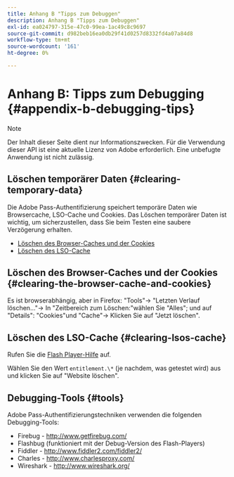 ```yaml
---
title: Anhang B "Tipps zum Debuggen"
description: Anhang B "Tipps zum Debuggen"
exl-id: ea024797-315e-47c0-99ea-1ac49c8c9697
source-git-commit: d982beb16ea0db29f41d0257d8332fd4a07a84d8
workflow-type: tm+mt
source-wordcount: '161'
ht-degree: 0%

---
```


# Anhang B: Tipps zum Debugging {#appendix-b-debugging-tips}

>[!NOTE]
>
>Der Inhalt dieser Seite dient nur Informationszwecken. Für die Verwendung dieser API ist eine aktuelle Lizenz von Adobe erforderlich. Eine unbefugte Anwendung ist nicht zulässig.


## Löschen temporärer Daten {#clearing-temporary-data}

Die Adobe Pass-Authentifizierung speichert temporäre Daten wie Browsercache, LSO-Cache und Cookies. Das Löschen temporärer Daten ist wichtig, um sicherzustellen, dass Sie beim Testen eine saubere Verzögerung erhalten.

- [Löschen des Browser-Caches und der Cookies](#clearing-the-browser-cache-and-cookies)
- [Löschen des LSO-Cache](#clearing-lsos-cache)


## Löschen des Browser-Caches und der Cookies {#clearing-the-browser-cache-and-cookies}

Es ist browserabhängig, aber in Firefox: &quot;Tools&quot;-\> &quot;Letzten Verlauf löschen...&quot;-\> In &quot;Zeitbereich zum Löschen:&quot;wählen Sie &quot;Alles&quot;; und auf &quot;Details&quot;: &quot;Cookies&quot;und &quot;Cache&quot;-\> Klicken Sie auf &quot;Jetzt löschen&quot;.


## Löschen des LSO-Cache {#clearing-lsos-cache}

Rufen Sie die [Flash Player-Hilfe](http://www.macromedia.com/support/documentation/en/flashplayer/help/settings_manager07.html) auf.

Wählen Sie den Wert ```entitlement.\*``` (je nachdem, was getestet wird) aus und klicken Sie auf &quot;Website löschen&quot;.


## Debugging-Tools {#tools}

Adobe Pass-Authentifizierungstechniken verwenden die folgenden Debugging-Tools:

- Firebug - <http://www.getfirebug.com/>
- Flashbug (funktioniert mit der Debug-Version des Flash-Players)
- Fiddler - <http://www.fiddler2.com/fiddler2/>
- Charles - <http://www.charlesproxy.com/>
- Wireshark - <http://www.wireshark.org/>


<!--
## Related Information

- [Programmer Integration Guide](/help/authentication/programmer-integration-guide-overview.md)

- [Using Charles Proxy (Tech Note)](https://tve.zendesk.com/hc/en-us/articles/204962849-Using-Charles-Proxy)
-->
